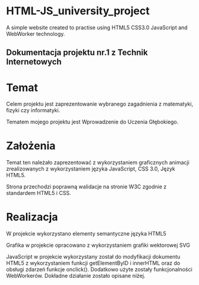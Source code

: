 # HTML-JS_university_project
A simple website created to practise using HTML5 CSS3.0 JavaScript and WebWorker technology.

## Dokumentacja projektu nr.1 z Technik Internetowych



# Temat

Celem projektu jest zaprezentowanie wybranego zagadnienia z matematyki, fizyki czy informatyki.

Tematem mojego projektu jest Wprowadzenie do Uczenia Głębokiego.



# Założenia

Temat ten należało zaprezentować z wykorzystaniem graficznych animacji zrealizowanych z wykorzystaniem języka JavaScript, CSS 3.0, Język HTML5.

Strona przechodzi poprawną walidacje na stronie W3C zgodnie z standardem HTML5 i CSS.



# Realizacja

W projekcie wykorzystano elementy semantyczne języka HTML5

Grafika w projekcie opracowano z wykorzystaniem grafiki wektorowej SVG

JavaScript w projekcie wykorzystany został do modyfikacji dokumentu HTML5 z wykorzystaniem funkcji getElementByID i innerHTML oraz do obsługi zdarzeń funkcje onclick(). Dodatkowo użyte zostały funkcjonalności WebWorkerów. Dokładne działanie zostało opisane niżej.
